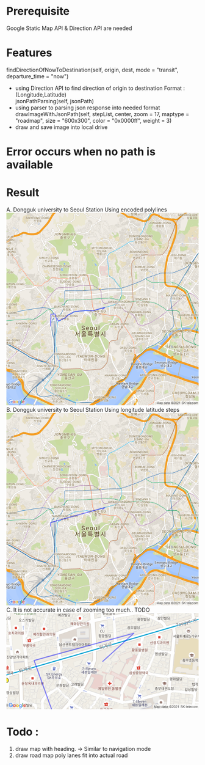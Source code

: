 # Prerequisite
Google Static Map API & Direction API are needed

# Features
findDirectionOfNowToDestination(self, origin, dest, mode = "transit", departure_time = "now")<br>
  - using Direction API to find direction of origin to destination Format : (Longitude,Latitude) <br> 
jsonPathParsing(self, jsonPath)<br>
  - using parser to parsing json response into needed format
drawImageWithJsonPath(self, stepList, center, zoom = 17, maptype = "roadmap", size = "600x300", color = "0x0000ff", weight = 3)<br>
  - draw and save image into local drive

# Error occurs when no path is available
# Result
A. Dongguk university to Seoul Station Using encoded polylines<br>
![ResultImage enc](path_enc.png)<br>
B. Dongguk university to Seoul Station Using longitude latitude steps<br>
![ResultImage_lonlat](path_lonlat.png)<br>
C. It is not accurate in case of zooming too much.. TODO<br>
![ResultImage 1](path.png)<br>

# Todo : 
1. draw map with heading. -> Similar to navigation mode
2. draw road map poly lanes fit into actual road
